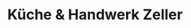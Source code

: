 ---
title: "Küche & Handwerk Zeller"
url: /oberursel-taunus/kueche-und-handwerk-zeller/
shop: Küchen
---